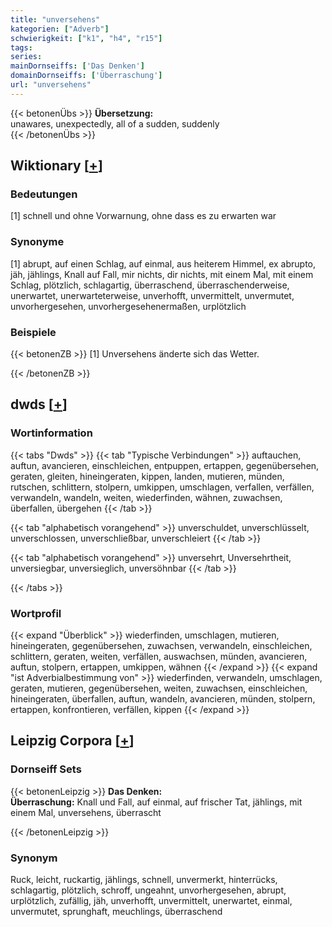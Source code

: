 ```yaml
---
title: "unversehens"
kategorien: ["Adverb"]
schwierigkeit: ["k1", "h4", "r15"]
tags:
series:
mainDornseiffs: ['Das Denken']
domainDornseiffs: ['Überraschung']
url: "unversehens"
---
```


{{< betonenÜbs >}}
**Übersetzung:**  
unawares, unexpectedly, all of a sudden, suddenly  
{{< /betonenÜbs >}}

## Wiktionary [[+](https://de.wiktionary.org/wiki/unversehens)]

### Bedeutungen
[1] schnell und ohne Vorwarnung, ohne dass es zu erwarten war  

### Synonyme
[1] abrupt, auf einen Schlag, auf einmal, aus heiterem Himmel, ex abrupto, jäh, jählings, Knall auf Fall, mir nichts, dir nichts, mit einem Mal, mit einem Schlag, plötzlich, schlagartig, überraschend, überraschenderweise, unerwartet, unerwarteterweise, unverhofft, unvermittelt, unvermutet, unvorhergesehen, unvorhergesehenermaßen, urplötzlich  

### Beispiele
{{< betonenZB >}}
[1] Unversehens änderte sich das Wetter.  

{{< /betonenZB >}}


## dwds [[+](https://www.dwds.de/wb/unversehens)]

### Wortinformation
{{< tabs "Dwds" >}}
{{< tab "Typische Verbindungen" >}}
auftauchen, auftun, avancieren, einschleichen, entpuppen, ertappen, gegenübersehen, geraten, gleiten, hineingeraten, kippen, landen, mutieren, münden, rutschen, schlittern, stolpern, umkippen, umschlagen, verfallen, verfällen, verwandeln, wandeln, weiten, wiederfinden, wähnen, zuwachsen, überfallen, übergehen
{{< /tab >}}

{{< tab "alphabetisch vorangehend" >}}
unverschuldet, unverschlüsselt, unverschlossen, unverschließbar, unverschleiert
{{< /tab >}}

{{< tab "alphabetisch vorangehend" >}}
unversehrt, Unversehrtheit, unversiegbar, unversieglich, unversöhnbar
{{< /tab >}}

{{< /tabs >}}

### Wortprofil
{{< expand "Überblick" >}} wiederfinden, umschlagen, mutieren, hineingeraten, gegenübersehen, zuwachsen, verwandeln, einschleichen, schlittern, geraten, weiten, verfällen, auswachsen, münden, avancieren, auftun, stolpern, ertappen, umkippen, wähnen {{< /expand >}}
{{< expand "ist Adverbialbestimmung von" >}} wiederfinden, verwandeln, umschlagen, geraten, mutieren, gegenübersehen, weiten, zuwachsen, einschleichen, hineingeraten, überfallen, auftun, wandeln, avancieren, münden, stolpern, ertappen, konfrontieren, verfällen, kippen {{< /expand >}}

## Leipzig Corpora [[+](https://corpora.uni-leipzig.de/en/res?word=unversehens&corpusId=deu_newscrawl-public_2018)]

### Dornseiff Sets
{{< betonenLeipzig >}}
**Das Denken:**  
**Überraschung:** Knall und Fall, auf einmal, auf frischer Tat, jählings, mit einem Mal, unversehens, überrascht  

{{< /betonenLeipzig >}}

### Synonym
Ruck, leicht, ruckartig, jählings, schnell, unvermerkt, hinterrücks, schlagartig, plötzlich, schroff, ungeahnt, unvorhergesehen, abrupt, urplötzlich, zufällig, jäh, unverhofft, unvermittelt, unerwartet, einmal, unvermutet, sprunghaft, meuchlings, überraschend


